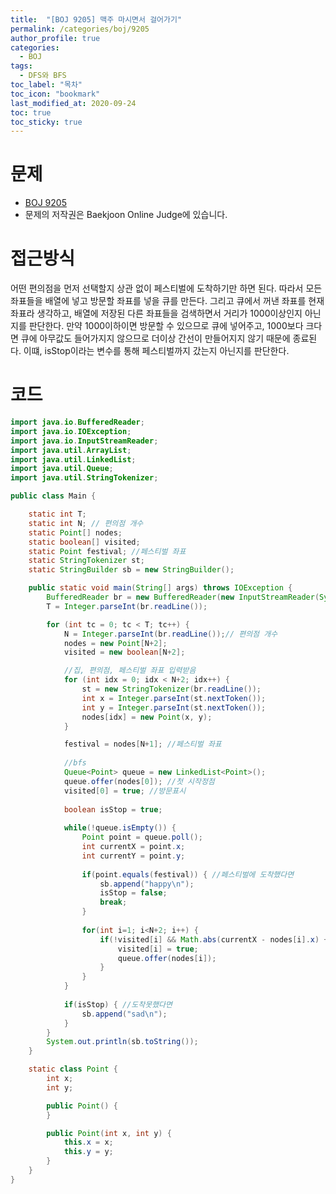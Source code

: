 ```yaml
---
title:  "[BOJ 9205] 맥주 마시면서 걸어가기"
permalink: /categories/boj/9205
author_profile: true
categories:
  - BOJ
tags:
  - DFS와 BFS
toc_label: "목차"
toc_icon: "bookmark"
last_modified_at: 2020-09-24
toc: true
toc_sticky: true
---
```

# 문제
* [BOJ 9205](https://www.acmicpc.net/problem/9205)
* 문제의 저작권은 Baekjoon Online Judge에 있습니다.  

# 접근방식 
어떤 편의점을 먼저 선택할지 상관 없이 페스티벌에 도착하기만 하면 된다. 따라서 모든 좌표들을 배열에 넣고 방문할 좌표를 넣을 큐를 만든다. 그리고 큐에서 꺼낸 좌표를 현재 좌표라 생각하고, 배열에 저장된 다른 좌표들을 검색하면서 거리가 1000이상인지 아닌지를 판단한다. 만약 1000이하이면 방문할 수 있으므로 큐에 넣어주고, 1000보다 크다면 큐에 아무값도 들어가지지 않으므로 더이상 간선이 만들어지지 않기 때문에 종료된다. 이떄, isStop이라는 변수를 통해 페스티벌까지 갔는지 아닌지를 판단한다.  


# 코드
```java
import java.io.BufferedReader;
import java.io.IOException;
import java.io.InputStreamReader;
import java.util.ArrayList;
import java.util.LinkedList;
import java.util.Queue;
import java.util.StringTokenizer;

public class Main {

	static int T;
	static int N; // 편의점 개수
	static Point[] nodes;
	static boolean[] visited;
	static Point festival; //페스티벌 좌표
	static StringTokenizer st;
	static StringBuilder sb = new StringBuilder();

	public static void main(String[] args) throws IOException {
		BufferedReader br = new BufferedReader(new InputStreamReader(System.in));
		T = Integer.parseInt(br.readLine());

		for (int tc = 0; tc < T; tc++) {
			N = Integer.parseInt(br.readLine());// 편의점 개수
			nodes = new Point[N+2];
			visited = new boolean[N+2];

			//집, 편의점, 페스티벌 좌표 입력받음
			for (int idx = 0; idx < N+2; idx++) {
				st = new StringTokenizer(br.readLine());
				int x = Integer.parseInt(st.nextToken());
				int y = Integer.parseInt(st.nextToken());
				nodes[idx] = new Point(x, y);
			}

			festival = nodes[N+1]; //페스티벌 좌표
			
			//bfs
			Queue<Point> queue = new LinkedList<Point>();
			queue.offer(nodes[0]); //첫 시작정점
			visited[0] = true; //방문표시
			
			boolean isStop = true;
			
			while(!queue.isEmpty()) {
				Point point = queue.poll();
				int currentX = point.x;
				int currentY = point.y;
				
				if(point.equals(festival)) { //페스티벌에 도착했다면
					sb.append("happy\n");
					isStop = false;
					break;
				}
				
				for(int i=1; i<N+2; i++) {
					if(!visited[i] && Math.abs(currentX - nodes[i].x) + Math.abs(currentY - nodes[i].y) <= 1000){
	    				visited[i] = true;
	    				queue.offer(nodes[i]);
	    			}
				}
			}
			
			if(isStop) { //도착못했다면
				sb.append("sad\n");
			}
		}
		System.out.println(sb.toString());
	}

	static class Point {
		int x;
		int y;

		public Point() {
		}

		public Point(int x, int y) {
			this.x = x;
			this.y = y;
		}
	}
}
```
